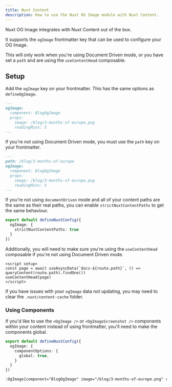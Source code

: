 ```yaml
---
title: Nuxt Content
description: How to use the Nuxt OG Image module with Nuxt Content.
---
```


Nuxt OG Image integrates with Nuxt Content out of the box.

It supports the `ogImage` frontmatter key that can be used to configure your OG Image.

This will only work when you're using Document Driven mode, or you have set a `path` and are using the `useContentHead` composable.

## Setup

Add the `ogImage` key on your frontmatter. This has the same options as `defineOgImage`.

```md [content/blog/3-months-of-europe.md]
---
ogImage:
  component: BlogOgImage
  props:
    image: /blog/3-months-of-europe.png
    readingMins: 5
---
```

If you're not using Document Driven mode, you must use the `path` key on your frontmatter.

```md [content/blog/3-months-of-europe.md]
---
path: /blog/3-months-of-europe
ogImage:
  component: BlogOgImage
  props:
    image: /blog/3-months-of-europe.png
    readingMins: 5
---
```

If you're not using `documentDriven` mode and all of your content paths are the same as their real paths,
you can enable `strictNuxtContentPaths` to get the same behaviour.

```ts [nuxt.config.ts]
export default defineNuxtConfig({
  ogImage: {
    strictNuxtContentPaths: true
  }
})
```

Additionally, you will need to make sure you're using the `useContentHead` composable if you're not using Document Driven mode.

```vue [post.vue]
<script setup>
const page = await useAsyncData(`docs-${route.path}`, () => queryContent(route.path).findOne())
useContentHead(page)
</script>
```

If you have issues with your `ogImage` data not updating, you may need to clear the `.nuxt/content-cache` folder.

### Using Components

If you'd like to use the `<OgImage />` or `<OgImageScreenshot />` components within your content instead of using
frontmatter, you'll need
to make the components global.

```ts
export default defineNuxtConfig({
  ogImage: {
    componentOptions: {
      global: true,
    }
  }
})
```

```md [content/blog/3-months-of-europe.md]
:OgImage{component="BlogOgImage" image="/blog/3-months-of-europe.png" readingMins="5"}
```
